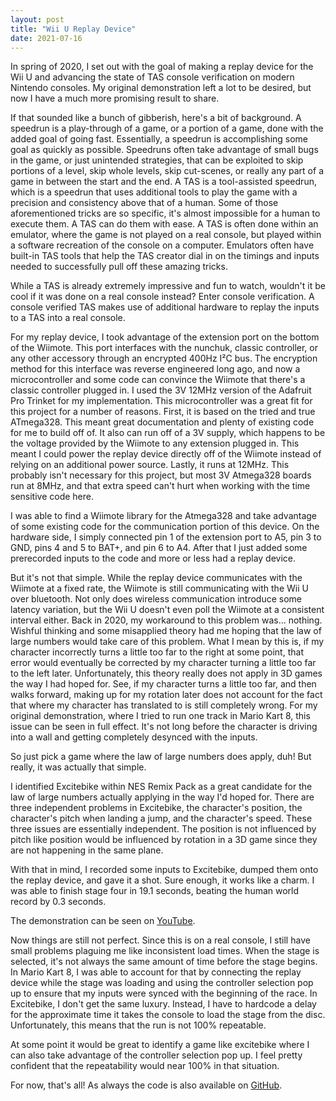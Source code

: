 ```yaml
---
layout: post
title: "Wii U Replay Device"
date: 2021-07-16
---
```


In spring of 2020, I set out with the goal of making a replay device for the Wii U and advancing the state of TAS console verification on modern Nintendo consoles. My original demonstration left a lot to be desired, but now I have a much more promising result to share.

If that sounded like a bunch of gibberish, here's a bit of background. A speedrun is a play-through of a game, or a portion of a game, done with the added goal of going fast. Essentially, a speedrun is accomplishing some goal as quickly as possible. Speedruns often take advantage of small bugs in the game, or just unintended strategies, that can be exploited to skip portions of a level, skip whole levels, skip cut-scenes, or really any part of a game in between the start and the end. A TAS is a tool-assisted speedrun, which is a speedrun that uses additional tools to play the game with a precision and consistency above that of a human. Some of those aforementioned tricks are so specific, it's almost impossible for a human to execute them. A TAS can do them with ease. A TAS is often done within an emulator, where the game is not played on a real console, but played within a software recreation of the console on a computer. Emulators often have built-in TAS tools that help the TAS creator dial in on the timings and inputs needed to successfully pull off these amazing tricks.

While a TAS is already extremely impressive and fun to watch, wouldn't it be cool if it was done on a real console instead? Enter console verification. A console verified TAS makes use of additional hardware to replay the inputs to a TAS into a real console.

For my replay device, I took advantage of the extension port on the bottom of the Wiimote. This port interfaces with the nunchuk, classic controller, or any other accessory through an encrypted 400Hz I²C bus. The encryption method for this interface was reverse engineered long ago, and now a microcontroller and some code can convince the Wiimote that there's a classic controller plugged in. I used the 3V 12MHz version of the Adafruit Pro Trinket for my implementation. This microcontroller was a great fit for this project for a number of reasons. First, it is based on the tried and true ATmega328. This meant great documentation and plenty of existing code for me to build off of. It also can run off of a 3V supply, which happens to be the voltage provided by the Wiimote to any extension plugged in. This meant I could power the replay device directly off of the Wiimote instead of relying on an additional power source. Lastly, it runs at 12MHz. This probably isn't necessary for this project, but most 3V Atmega328 boards run at 8MHz, and that extra speed can't hurt when working with the time sensitive code here.

I was able to find a Wiimote library for the Atmega328 and take advantage of some existing code for the communication portion of this device. On the hardware side, I simply connected pin 1 of the extension port to A5, pin 3 to GND, pins 4 and 5 to BAT+, and pin 6 to A4. After that I just added some prerecorded inputs to the code and more or less had a replay device.

But it's not that simple. While the replay device communicates with the Wiimote at a fixed rate, the Wiimote is still communicating with the Wii U over bluetooth. Not only does wireless communication introduce some latency variation, but the Wii U doesn't even poll the Wiimote at a consistent interval either. Back in 2020, my workaround to this problem was... nothing. Wishful thinking and some misapplied theory had me hoping that the law of large numbers would take care of this problem. What I mean by this is, if my character incorrectly turns a little too far to the right at some point, that error would eventually be corrected by my character turning a little too far to the left later. Unfortunately, this theory really does not apply in 3D games the way I had hoped for. See, if my character turns a little too far, and then walks forward, making up for my rotation later does not account for the fact that where my character has translated to is still completely wrong. For my original demonstration, where I tried to run one track in Mario Kart 8, this issue can be seen in full effect. It's not long before the character is driving into a wall and getting completely desynced with the inputs.

So just pick a game where the law of large numbers does apply, duh! But really, it was actually that simple.

I identified Excitebike within NES Remix Pack as a great candidate for the law of large numbers actually applying in the way I'd hoped for. There are three independent problems in Excitebike, the character's position, the character's pitch when landing a jump, and the character's speed. These three issues are essentially independent. The position is not influenced by pitch like position would be influenced by rotation in a 3D game since they are not happening in the same plane.

With that in mind, I recorded some inputs to Excitebike, dumped them onto the replay device, and gave it a shot. Sure enough, it works like a charm. I was able to finish stage four in 19.1 seconds, beating the human world record by 0.3 seconds.

The demonstration can be seen on [YouTube](https://youtu.be/cn_zncLzyNA).

Now things are still not perfect. Since this is on a real console, I still have small problems plaguing me like inconsistent load times. When the stage is selected, it's not always the same amount of time before the stage begins. In Mario Kart 8, I was able to account for that by connecting the replay device while the stage was loading and using the controller selection pop up to ensure that my inputs were synced with the beginning of the race. In Excitebike, I don't get the same luxury. Instead, I have to hardcode a delay for the approximate time it takes the console to load the stage from the disc. Unfortunately, this means that the run is not 100% repeatable.

At some point it would be great to identify a game like excitebike where I can also take advantage of the controller selection pop up. I feel pretty confident that the repeatability would near 100% in that situation.

For now, that's all! As always the code is also available on [GitHub](https://github.com/ryanbaekr/wii_u_replay_device).
